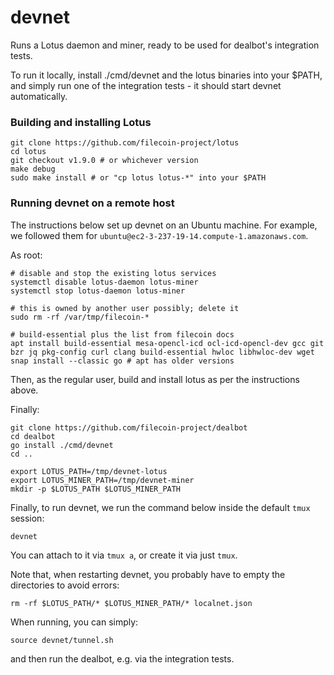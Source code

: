 # devnet

Runs a Lotus daemon and miner, ready to be used for dealbot's integration tests.

To run it locally, install ./cmd/devnet and the lotus binaries into your $PATH, and
simply run one of the integration tests - it should start devnet automatically.

### Building and installing Lotus

	git clone https://github.com/filecoin-project/lotus
	cd lotus
	git checkout v1.9.0 # or whichever version
	make debug
	sudo make install # or "cp lotus lotus-*" into your $PATH

### Running devnet on a remote host

The instructions below set up devnet on an Ubuntu machine. For example, we
followed them for `ubuntu@ec2-3-237-19-14.compute-1.amazonaws.com`.

As root:

	# disable and stop the existing lotus services
	systemctl disable lotus-daemon lotus-miner
	systemctl stop lotus-daemon lotus-miner

	# this is owned by another user possibly; delete it
	sudo rm -rf /var/tmp/filecoin-*

	# build-essential plus the list from filecoin docs
	apt install build-essential mesa-opencl-icd ocl-icd-opencl-dev gcc git bzr jq pkg-config curl clang build-essential hwloc libhwloc-dev wget
	snap install --classic go # apt has older versions

Then, as the regular user, build and install lotus as per the instructions
above.

Finally:

	git clone https://github.com/filecoin-project/dealbot
	cd dealbot
	go install ./cmd/devnet
	cd ..

	export LOTUS_PATH=/tmp/devnet-lotus
	export LOTUS_MINER_PATH=/tmp/devnet-miner
	mkdir -p $LOTUS_PATH $LOTUS_MINER_PATH

Finally, to run devnet, we run the command below inside the default `tmux` session:

	devnet

You can attach to it via `tmux a`, or create it via just `tmux`.

Note that, when restarting devnet, you probably have to empty the directories to
avoid errors:

	rm -rf $LOTUS_PATH/* $LOTUS_MINER_PATH/* localnet.json

When running, you can simply:

	source devnet/tunnel.sh

and then run the dealbot, e.g. via the integration tests.
